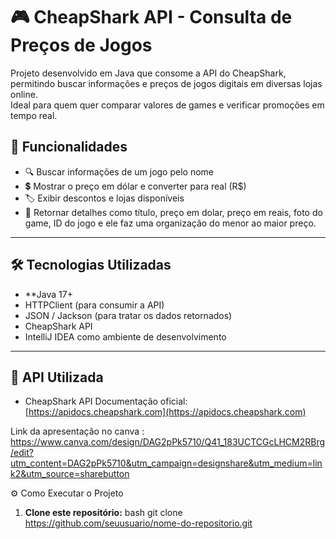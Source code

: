 # 🎮 CheapShark API - Consulta de Preços de Jogos

Projeto desenvolvido em Java que consome a API do CheapShark, permitindo buscar informações e preços de jogos digitais em diversas lojas online.  
Ideal para quem quer comparar valores de games e verificar promoções em tempo real.

## 🚀 Funcionalidades

- 🔍 Buscar informações de um jogo pelo nome  
- 💲 Mostrar o preço em dólar e converter para real (R$)  
- 🏷️ Exibir descontos e lojas disponíveis  
- 🧾 Retornar detalhes como título, preço em dolar, preço em reais, foto do game, ID do jogo e ele faz uma organização do menor ao maior preço. 

---

## 🛠️ Tecnologias Utilizadas

- **Java 17+  
- HTTPClient (para consumir a API)  
- JSON / Jackson (para tratar os dados retornados)  
- CheapShark API  
- IntelliJ IDEA como ambiente de desenvolvimento  

---

## 🔗 API Utilizada

- CheapShark API
  Documentação oficial: [https://apidocs.cheapshark.com](https://apidocs.cheapshark.com)

Link da apresentação no canva : https://www.canva.com/design/DAG2pPk5710/Q41_183UCTCGcLHCM2RBrg/edit?utm_content=DAG2pPk5710&utm_campaign=designshare&utm_medium=link2&utm_source=sharebutton

⚙️ Como Executar o Projeto

1. **Clone este repositório:**
   bash
   git clone https://github.com/seuusuario/nome-do-repositorio.git
